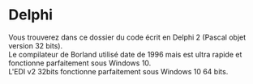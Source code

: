 # Delphi

Vous trouverez dans ce dossier du code écrit en Delphi 2 (Pascal objet version 32 bits).<br>
Le compilateur de Borland utilisé date de 1996 mais est ultra rapide et fonctionne parfaitement sous Windows 10.<br>
L'EDI v2 32bits fonctionne parfaitement sous Windows 10 64 bits. 
